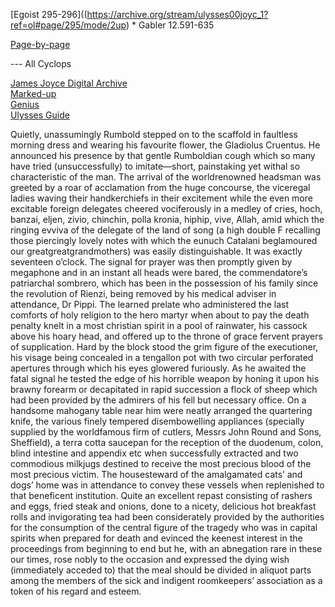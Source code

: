[Egoist 295-296]((https://archive.org/stream/ulysses00joyc_1?ref=ol#page/295/mode/2up) * Gabler 12.591-635

[Page-by-page](http://ulyssespages.blogspot.com/2014/11/p295.html)

--- All Cyclops

[James Joyce Digital Archive](http://www.jjda.ie/main/JJDA/U/ulex/n/lexn.htm)  
[Marked-up](http://www.columbia.edu/~fms5/ulw12.htm)  
[Genius](https://genius.com/James-joyce-ulysses-chap-12-cyclops-annotated)  
[Ulysses Guide](http://www.ulyssesguide.com/new-page)  




Quietly, unassumingly Rumbold stepped on to the scaffold in faultless morning dress and wearing his favourite flower, the Gladiolus Cruentus. He announced his presence by that gentle Rumboldian cough which so many have tried (unsuccessfully) to imitate—short, painstaking yet withal so characteristic of the man. The arrival of the worldrenowned headsman was greeted by a roar of acclamation from the huge concourse, the viceregal ladies waving their handkerchiefs in their excitement while the even more excitable foreign delegates cheered vociferously in a medley of cries, hoch, banzai, eljen, zivio, chinchin, polla kronia, hiphip, vive, Allah, amid which the ringing evviva of the delegate of the land of song (a high double F recalling those piercingly lovely notes with which the eunuch Catalani beglamoured our greatgreatgrandmothers) was easily distinguishable. It was exactly seventeen o’clock. The signal for prayer was then promptly given by megaphone and in an instant all heads were bared, the commendatore’s patriarchal sombrero, which has been in the possession of his family since the revolution of Rienzi, being removed by his medical adviser in attendance, Dr Pippi. The learned prelate who administered the last comforts of holy religion to the hero martyr when about to pay the death penalty knelt in a most christian spirit in a pool of rainwater, his cassock above his hoary head, and offered up to the throne of grace fervent prayers of supplication. Hard by the block stood the grim figure of the executioner, his visage being concealed in a tengallon pot with two circular perforated apertures through which his eyes glowered furiously. As he awaited the fatal signal he tested the edge of his horrible weapon by honing it upon his brawny forearm or decapitated in rapid succession a flock of sheep which had been provided by the admirers of his fell but necessary office. On a handsome mahogany table near him were neatly arranged the quartering knife, the various finely tempered disembowelling appliances (specially supplied by the worldfamous firm of cutlers, Messrs John Round and Sons, Sheffield), a terra cotta saucepan for the reception of the duodenum, colon, blind intestine and appendix etc when successfully extracted and two commodious milkjugs destined to receive the most precious blood of the most precious victim. The housesteward of the amalgamated cats’ and dogs’ home was in attendance to convey these vessels when replenished to that beneficent institution. Quite an excellent repast consisting of rashers and eggs, fried steak and onions, done to a nicety, delicious hot breakfast rolls and invigorating tea had been considerately provided by the authorities for the consumption of the central figure of the tragedy who was in capital spirits when prepared for death and evinced the keenest interest in the proceedings from beginning to end but he, with an abnegation rare in these our times, rose nobly to the occasion and expressed the dying wish (immediately acceded to) that the meal should be divided in aliquot parts among the members of the sick and indigent roomkeepers’ association as a token of his regard and esteem. 

